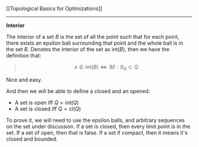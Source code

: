 [[Topological Basics for Optimizations]]

---
**Interior**

The interior of a set $B$ is the set of all the point such that for each point, there exists an epsilon ball surrounding that point and the whole ball is in the set $B$. Denotes the interior of the set as $\text{int}(B)$, then we have the definition that: 

> $$
> x\in \text{int}(B)\iff 
> \exists \delta: \mathbb{B}_\delta \subset Q
> $$

Nice and easy. 

And then we will be able to define a closed and an opened: 

* A set is open iff $Q = \text{int}(Q)$ 
* A set is closed iff $Q = \text{cl}(Q)$

To prove it, we will need to use the epsilon balls, and arbitrary sequences on the set under discussion. If a set is closed, then every limit point is in the set. If a set of open, then that is false. If a set if compact, then it means it's closed and bounded. 